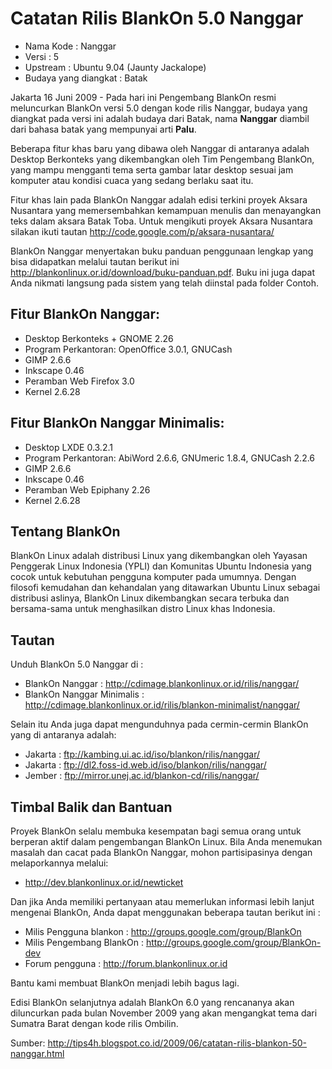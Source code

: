 # Catatan Rilis BlankOn 5.0 Nanggar

  * Nama Kode	: Nanggar
  * Versi	: 5
  * Upstream	: Ubuntu 9.04 (Jaunty Jackalope)
  * Budaya yang diangkat	: Batak

Jakarta 16 Juni 2009 - Pada hari ini Pengembang BlankOn resmi meluncurkan BlankOn versi 5.0 dengan kode rilis Nanggar, budaya yang diangkat pada versi ini adalah budaya dari Batak, nama **Nanggar** diambil dari bahasa batak yang mempunyai arti **Palu**.

Beberapa fitur khas baru yang dibawa oleh Nanggar di antaranya adalah Desktop Berkonteks yang dikembangkan oleh Tim Pengembang BlankOn, yang mampu mengganti tema serta gambar latar desktop sesuai jam komputer atau kondisi cuaca yang sedang berlaku saat itu.

Fitur khas lain pada BlankOn Nanggar adalah edisi terkini proyek Aksara Nusantara yang memersembahkan kemampuan menulis dan menayangkan teks dalam aksara Batak Toba. Untuk mengikuti proyek Aksara Nusantara silakan ikuti tautan http://code.google.com/p/aksara-nusantara/

BlankOn Nanggar menyertakan buku panduan penggunaan lengkap yang bisa didapatkan melalui tautan berikut ini http://blankonlinux.or.id/download/buku-panduan.pdf. Buku ini juga dapat Anda nikmati langsung pada sistem yang telah diinstal pada folder Contoh.

## Fitur BlankOn Nanggar:
  * Desktop Berkonteks + GNOME 2.26
  * Program Perkantoran: OpenOffice 3.0.1, GNUCash
  * GIMP 2.6.6
  * Inkscape 0.46
  * Peramban Web Firefox 3.0
  * Kernel 2.6.28

## Fitur BlankOn Nanggar Minimalis:
  * Desktop LXDE 0.3.2.1
  * Program Perkantoran: AbiWord 2.6.6, GNUmeric 1.8.4, GNUCash 2.2.6
  * GIMP 2.6.6
  * Inkscape 0.46
  * Peramban Web Epiphany 2.26
  * Kernel 2.6.28

## Tentang BlankOn
BlankOn Linux adalah distribusi Linux yang dikembangkan oleh Yayasan Penggerak Linux Indonesia (YPLI) dan Komunitas Ubuntu Indonesia yang cocok untuk kebutuhan pengguna komputer pada umumnya. Dengan filosofi kemudahan dan kehandalan yang ditawarkan Ubuntu Linux sebagai distribusi aslinya, BlankOn Linux dikembangkan secara terbuka dan bersama-sama untuk menghasilkan distro Linux khas Indonesia.

## Tautan
Unduh BlankOn 5.0 Nanggar di :
  * BlankOn Nanggar : http://cdimage.blankonlinux.or.id/rilis/nanggar/
  * BlankOn Nanggar Minimalis : http://cdimage.blankonlinux.or.id/rilis/blankon-minimalist/nanggar/

Selain itu Anda juga dapat mengunduhnya pada cermin-cermin BlankOn yang di antaranya adalah:
  * Jakarta : ftp://kambing.ui.ac.id/iso/blankon/rilis/nanggar/
  * Jakarta : ftp://dl2.foss-id.web.id/iso/blankon/rilis/nanggar/
  * Jember : ftp://mirror.unej.ac.id/blankon-cd/rilis/nanggar/

## Timbal Balik dan Bantuan
Proyek BlankOn selalu membuka kesempatan bagi semua orang untuk berperan aktif dalam pengembangan BlankOn Linux. Bila Anda menemukan masalah dan cacat pada BlankOn Nanggar, mohon partisipasinya dengan melaporkannya melalui:
  * http://dev.blankonlinux.or.id/newticket

Dan jika Anda memiliki pertanyaan atau memerlukan informasi lebih lanjut mengenai BlankOn, Anda dapat menggunakan beberapa tautan berikut ini :
  * Milis Pengguna blankon : http://groups.google.com/group/BlankOn
  * Milis Pengembang BlankOn : http://groups.google.com/group/BlankOn-dev
  * Forum pengguna : http://forum.blankonlinux.or.id

Bantu kami membuat BlankOn menjadi lebih bagus lagi.

Edisi BlankOn selanjutnya adalah BlankOn 6.0 yang rencananya akan diluncurkan pada bulan November 2009 yang akan mengangkat tema dari Sumatra Barat dengan kode rilis Ombilin.

Sumber: http://tips4h.blogspot.co.id/2009/06/catatan-rilis-blankon-50-nanggar.html
